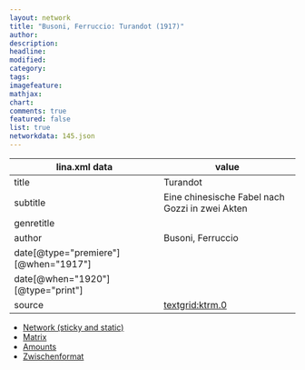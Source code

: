 ```yaml
---
layout: network
title: "Busoni, Ferruccio: Turandot (1917)"
author:
description:
headline:
modified:
category:
tags:
imagefeature: 
mathjax: 
chart: 
comments: true
featured: false
list: true
networkdata: 145.json
---
```

lina.xml data  | value
------------- | -------------
title|Turandot
subtitle|Eine chinesische Fabel nach Gozzi in zwei Akten
genretitle|
author|Busoni, Ferruccio
date[@type="premiere"][@when="1917"]|
date[@when="1920"][@type="print"]|
source|[textgrid:ktrm.0](https://textgridlab.org/1.0/tgcrud-public/rest/textgrid:ktrm.0/data)



* [Network (sticky and static)](/network145)
* [Matrix](/matrix145)
* [Amounts](/amounts145)
* [Zwischenformat](/lina145 )
